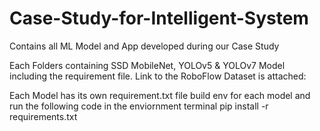 # Case-Study-for-Intelligent-System
Contains all ML Model and App developed during our Case Study 

Each Folders containing SSD MobileNet, YOLOv5 & YOLOv7 Model including the requirement file.
Link to the RoboFlow Dataset is attached: 

Each Model has its own requirement.txt file
build env for each model and run the following code in the enviornment terminal
pip install -r requirements.txt


